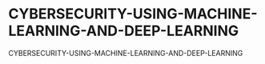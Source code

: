 # CYBERSECURITY-USING-MACHINE-LEARNING-AND-DEEP-LEARNING
CYBERSECURITY-USING-MACHINE-LEARNING-AND-DEEP-LEARNING
